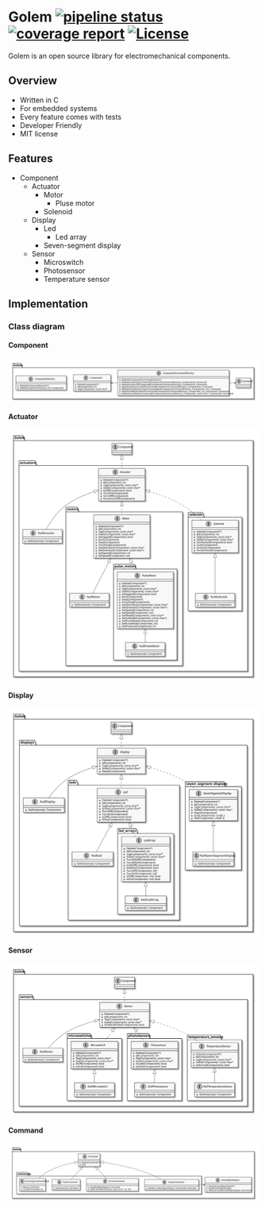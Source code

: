 # Golem [![pipeline status](https://gitlab.com/kokabe/golem/badges/master/pipeline.svg)](https://gitlab.com/kokabe/golem/commits/master) [![coverage report](https://gitlab.com/kokabe/golem/badges/master/coverage.svg)](https://gitlab.com/kokabe/golem/commits/master) [![License](https://img.shields.io/badge/license-MIT-green.svg)](./LICENSE)

Golem is an open source library for electromechanical components.

## Overview

- Written in C
- For embedded systems
- Every feature comes with tests
- Developer Friendly
- MIT license

## Features

- Component
  - Actuator
    - Motor
      - Pluse motor
    - Solenoid
  - Display
    - Led
      - Led array
    - Seven-segment display
  - Sensor
    - Microswitch
    - Photosensor
    - Temperature sensor

## Implementation

### Class diagram

#### Component

![component class diagram](doc/component_class_diagram.svg)

#### Actuator

![actuator class diagram](doc/actuator_class_diagram.svg)

#### Display

![display class diagram](doc/display_class_diagram.svg)

#### Sensor

![sensor class diagram](doc/sensor_class_diagram.svg)

#### Command

![command class diagram](doc/command_class_diagram.svg)
